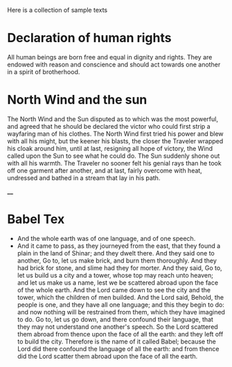 Here is a collection of sample texts

# Declaration of human rights
All human beings are born free and equal in dignity and rights. They are endowed with reason and conscience and should act towards one another in a spirit of brotherhood.
# North Wind and the sun
The North Wind and the Sun disputed as to which was the most powerful, and agreed that he should be declared the victor who could first strip a wayfaring man of his clothes. 
The North Wind first tried his power and blew with all his might, but the keener his blasts, the closer the Traveler wrapped his cloak around him, until at last, resigning all hope of victory, the Wind called upon the Sun to see what he could do. 
The Sun suddenly shone out with all his warmth. The Traveler no sooner felt his genial rays than he took off one garment after another, and at last, fairly overcome with heat, undressed and bathed in a stream that lay in his path.

**__**

# Babel Tex
- And the whole earth was of one language, and of one speech.
- And it came to pass, as they journeyed from the east, that they found a plain in the land of Shinar; and they dwelt there.
And they said one to another, Go to, let us make brick, and burn them thoroughly. And they had brick for stone, and slime had they for morter.
And they said, Go to, let us build us a city and a tower, whose top may reach unto heaven; and let us make us a name, lest we be scattered abroad upon the face of the whole earth.
And the Lord came down to see the city and the tower, which the children of men builded.
And the Lord said, Behold, the people is one, and they have all one language; and this they begin to do: and now nothing will be restrained from them, which they have imagined to do.
Go to, let us go down, and there confound their language, that they may not understand one another's speech.
So the Lord scattered them abroad from thence upon the face of all the earth: and they left off to build the city.
Therefore is the name of it called Babel; because the Lord did there confound the language of all the earth: and from thence did the Lord scatter them abroad upon the face of all the earth.